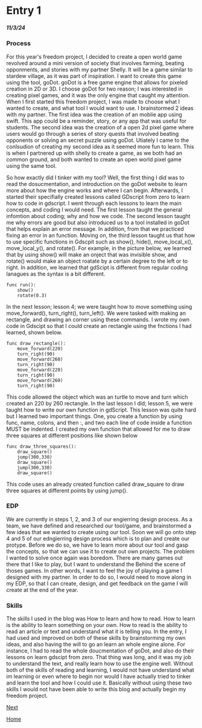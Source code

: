 # Entry 1
##### 11/3/24

### Process

For this year's freedom project, I decided to create a open world game revolved around a mini version of society that involves farming, beating opponments, and stories with my partner Shelly. It will be a game similar to stardew village, as it was part of inspiration. I want to create this game using the tool, goDot. goDot is a free game engine that allows for pixeled creation in 2D or 3D. I choose goDot for two reason; I was interested in creating pixel games, and it was the only engine that caught my attention. When I first started this freedom project, I was made to choose what I wanted to create, and what tool I would want to use. I brainstormed 2 ideas with my partner. The first idea was the creation of an moblie app using swift. This app could be a reminder, story, or any app that was useful for students. The second idea was the creation of a open 2d pixel game where users would go through a series of story quests that involved beating opponents or solving an secret puzzle using goDot. Utiately I came to the conlsudion of creating my second idea as it seemed more fun to learn. This is when I partnered up with shelly to create a game, as we both had an common ground, and both wanted to create an open world pixel game using the same tool. 

So how exactly did I tinker with my tool? Well, the first thing I did was to read the dosucmentation, and introduction on the goDot website to learn more about how the engine works and where I can begin. Afterwards, I started their specifially created lessons called GDscript from zero to learn how to code in gdscript. I went through each lessons to learn the main concepts, and coding I would need. The first lesson taught the general infomtion about coding; why and how we code. The second lesson taught me why errors are good but also introduced us to a tool installed in goDot that helps explain an error message. In addition, from that we practiced fixing an error in an function. Moving on, the third lesson taught us that how to use specific functions in Gdscpit such as show(), hide(), move_local_x(), move_local_y(), and rotate(). For example, in the picture below, we learned that by using show() will make an onject that was invisible show, and rotate() would make an object roatate by a certain degree to the left or to right. In addition, we learned that gdScipt is different from regular coding lanagues as the syntax is a bit different. 

```
func run():
    show()
    rotate(0.3)
```

In the next lesson; lesson 4; we were taught how to move something using move_forward(), turn_right(), turn_left(). We were tasked with making an rectangle, and drawing an corner using these commands. I wrote my own code in Gdscipt so that I could create an rectangle using the fnctions I had learned, shown below. 

```
func draw_rectangle():
    move_forward(220)
    turn_right(90)
    move_forward(260)
    turn_right(90)
    move_forward(220)
    turn_right(90)
    move_forward(260)
    turn_right(90)
```
This code allowed the object which was an turtle to move and turn which created an 220 by 260 rectangle. In the last lesson I did; lesson 5, we were taught how to write our own function in gdScript. This lesson was quite hard but I learned two important things. One, you create a function by using func, name, colons, and then :, and two each line of code inside a function MUST be indented. I created my own function that allowed for me to draw three squares at different positions like shown below

```
func draw_three_squares():
    draw_square()
    jump(300,330)
    draw_square()
    jump(300,330)
    draw_square()
```

This code uses an already created function called draw_square to draw three squares at different points by using jump().

### EDP

We are currently in steps 1, 2, and 3 of our engierring design process. As a team, we have defined and researched our tool/game, and brainstormed a few ideas that we wanted to create using our tool. Soon we will go onto step 4 and 5 of our edngierring design process which is to plan and create our protype. Before we do so, we have to learn more about our tool and gasp the concepts, so that we can use it to create out own projects. The problem I wanted to solve once again was boredom. There are many games out there that I like to play, but I want to understand the Behind the scene of thoses games. In other words, I want to feel the joy of playing a game I designed with my partner. In order to do so, I would need to move along in my EDP, so that I can create, design, and get feedback on the game I will create at the end of the year. 


### Skills

The skills I used in the blog was How to learn and how to read. How to learn is the ability to learn something on your own. How to read is the ability to read an article or text and understand what it is telling you. In the entry, I had used and improved on both of these skills by brainstorming my own ideas, and also having the will to go an learn an whole engine alone. For instance, I had to read the whole doucmentation of goDot, and also do their lessons on learn gdscipt from zero. That thing was long, and it was my job to understand the text, and really learn how to use the engine well. Without both of the skills of reading and learning, I would not have understand what im learning or even where to begin nor would I have actually tried to tinker and learn the tool and how I could use it. Basically without using these two skills I would not have been able to write this blog and actually begin my freedom project.

[Next](entry02.md)

[Home](../README.md)

